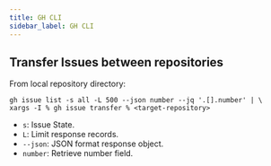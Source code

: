 ```yaml
---
title: GH CLI
sidebar_label: GH CLI
---
```


## Transfer Issues between repositories

From local repository directory:

```shell
gh issue list -s all -L 500 --json number --jq '.[].number' | \
xargs -I % gh issue transfer % <target-repository>
```

- `s`: Issue State.
- `L`: Limit response records.
- `--json`: JSON format response object.
- `number`: Retrieve number field.
